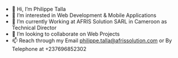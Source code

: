 - 👋 Hi, I’m Philippe Talla
- 👀 I’m interested in Web Development & Mobile Applications
- 🌱 I’m currently Working at AFRIS Solution SARL in Cameroon as Technical Director
- 💞️ I’m looking to collaborate on Web Projects
- 📫 Reach through my Email philippe.talla@afrissolution.com or By Telephone at +237696852302

<!---
philippetalla/philippetalla is a ✨ special ✨ repository because its `README.md` (this file) appears on your GitHub profile.
You can click the Preview link to take a look at your changes.
--->
